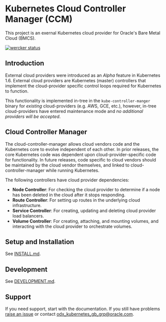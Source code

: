 # Kubernetes Cloud Controller Manager (CCM)

This project is an exernal Kubernetes cloud provider for Oracle's Bare Metal
Cloud (BMCS).

[![wercker status](https://app.wercker.com/status/17a52304e0309d138ad41f7ae9f9ea49/s/master "wercker status")](https://app.wercker.com/project/byKey/17a52304e0309d138ad41f7ae9f9ea49)

## Introduction

External cloud providers were introduced as an _Alpha_ feature in Kubernetes
1.6. External cloud providers are Kubernetes (master) controllers that implement
the cloud-provider specific control loops required for Kubernetes to function.

This functionality is implemented in-tree in the `kube-controller-manger` binary
for _existing_ cloud-providers (e.g. AWS, GCE, etc.), however, in-tree
cloud-providers have entered maintenance mode and _no additional providers will
be accepted_.

## Cloud Controller Manager

The cloud-controller-manager allows cloud vendors code and the Kubernetes core
to evolve independent of each other. In prior releases, the core Kubernetes code
was dependent upon cloud-provider-specific code for functionality. In future
releases, code specific to cloud vendors should be maintained by the cloud
vendor themselves, and linked to cloud-controller-manager while running
Kubernetes.

The following controllers have cloud provider dependencies:

- **Node Controller**: For checking the cloud provider to determine if a node
  has been deleted in the cloud after it stops responding.
- **Route Controller**: For setting up routes in the underlying cloud
  infrastructure.
- **Service Controller**: For creating, updating and deleting cloud provider
  load balancers.
- **Volume Controller**: For creating, attaching, and mounting volumes, and
  interacting with the cloud provider to orchestrate volumes.

## Setup and Installation

See [INSTALL.md](docs/install.md).

## Development

See [DEVELOPMENT.md](docs/development.md).

## Support

If you need support, start with the documentation. If you still have problems
[raise an issue][1] or contact odx_kubernetes_gb_grp@oracle.com.

[1]: https://github.com/oracle/kubernetes-cloud-controller-manager/issues/new?issue%5Bassignee_id%5D=&issue%5Bmilestone_id%5D=
